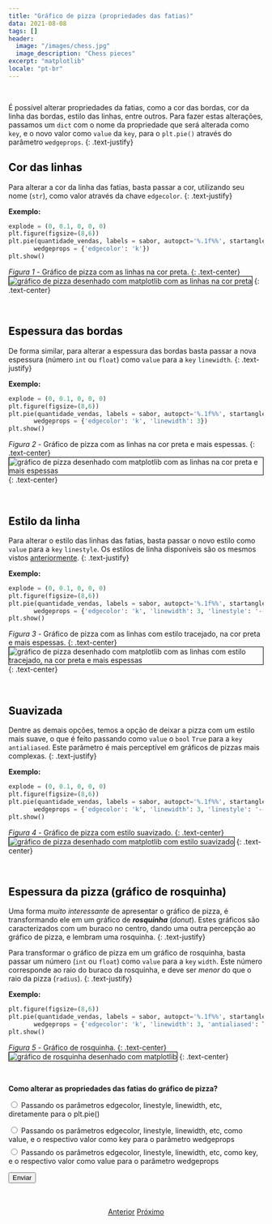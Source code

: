 ```yaml
---
title: "Gráfico de pizza (propriedades das fatias)"
data: 2021-08-08
tags: []
header:
  image: "/images/chess.jpg"
  image_description: "Chess pieces"
excerpt: "matplotlib"
locale: "pt-br"
---
```



<br>

É possível alterar propriedades da fatias, como a cor das bordas, cor da linha das bordas, estilo das linhas, entre outros. Para fazer estas alterações, passamos um `dict` com o nome da propriedade que será alterada como `key`, e o novo valor como `value` da `key`, para o `plt.pie()` através do parâmetro `wedgeprops`.
{: .text-justify}

<h2><a style="color:black" id="cor-linha-fatias">Cor das linhas</a></h2>

Para alterar a cor da linha das fatias, basta passar a cor, utilizando seu nome (`str`), como valor através da chave `edgecolor`.
{: .text-justify}

**Exemplo:**

```python
explode = (0, 0.1, 0, 0, 0)
plt.figure(figsize=(8,6))
plt.pie(quantidade_vendas, labels = sabor, autopct='%.1f%%', startangle=90, explode=explode,
       wedgeprops = {'edgecolor': 'k'})
plt.show()
```

*Figura 1* - Gráfico de pizza com as linhas na cor preta.
{: .text-center}
<img style="border: solid 1px black" src="{{ site.url }}{{ site.baseurl }}/images/curso-matplotlib/grafico-pizza/75/grafico-pizza-01.png" alt="gráfico de pizza desenhado com matplotlib com as linhas na cor preta" >
{: .text-center}

<br>

<h2><a style="color:black" id="espessura-borda-fatias">Espessura das bordas</a></h2>

De forma similar, para alterar a espessura das bordas basta passar a nova espessura (número `int` ou `float`) como `value` para a `key` `linewidth`.
{: .text-justify}

**Exemplo:**

```python
explode = (0, 0.1, 0, 0, 0)
plt.figure(figsize=(8,6))
plt.pie(quantidade_vendas, labels = sabor, autopct='%.1f%%', startangle=90, explode=explode,
       wedgeprops = {'edgecolor': 'k', 'linewidth': 3})
plt.show()
```

*Figura 2* - Gráfico de pizza com as linhas na cor preta e mais espessas.
{: .text-center}
<img style="border: solid 1px black" src="{{ site.url }}{{ site.baseurl }}/images/curso-matplotlib/grafico-pizza/75/grafico-pizza-02.png" alt="gráfico de pizza desenhado com matplotlib com as linhas na cor preta e mais espessas" >
{: .text-center}

<br>

<h2><a style="color:black" id="estilo-linha-fatias">Estilo da linha</a></h2>

Para alterar o estilo das linhas das fatias, basta passar o novo estilo como `value` para a `key` `linestyle`. Os estilos de linha disponíveis são os mesmos vistos <a href="/Curso-matplotlib-20/#estilo-linha">anteriormente</a>.
{: .text-justify}

**Exemplo:**

```python
explode = (0, 0.1, 0, 0, 0)
plt.figure(figsize=(8,6))
plt.pie(quantidade_vendas, labels = sabor, autopct='%.1f%%', startangle=90, explode=explode,
       wedgeprops = {'edgecolor': 'k', 'linewidth': 3, 'linestyle': '--'})
plt.show()
```

*Figura 3* - Gráfico de pizza com as linhas com estilo tracejado, na cor preta e mais espessas.
{: .text-center}
<img style="border: solid 1px black" src="{{ site.url }}{{ site.baseurl }}/images/curso-matplotlib/grafico-pizza/75/grafico-pizza-03.png" alt="gráfico de pizza desenhado com matplotlib com as linhas com estilo tracejado, na cor preta e mais espessas" >
{: .text-center}

<br>

<h2><a style="color:black" id="suavizada-fatias">Suavizada</a></h2>

Dentre as demais opções, temos a opção de deixar a pizza com um estilo mais suave, o que é feito passando como `value` o `bool` `True` para a `key` `antialiased`.  Este parâmetro é mais perceptível em gráficos de pizzas mais complexas.
{: .text-justify}

**Exemplo:**

```python
explode = (0, 0.1, 0, 0, 0)
plt.figure(figsize=(8,6))
plt.pie(quantidade_vendas, labels = sabor, autopct='%.1f%%', startangle=90, explode=explode,
       wedgeprops = {'edgecolor': 'k', 'linewidth': 3, 'linestyle': '--', 'antialiased': True})
plt.show()
```

*Figura 4* - Gráfico de pizza com estilo suavizado.
{: .text-center}
<img style="border: solid 1px black" src="{{ site.url }}{{ site.baseurl }}/images/curso-matplotlib/grafico-pizza/75/grafico-pizza-04.png" alt="gráfico de pizza desenhado com matplotlib com estilo suavizado" >
{: .text-center}

<br>

<h2><a style="color:black" id="grafico-rosquinha">Espessura da pizza (gráfico de rosquinha)</a></h2>

Uma forma *muito interessante* de apresentar o gráfico de pizza, é transformando ele em um gráfico de ***rosquinha*** (*donut*). Estes gráficos são caracterizados com um buraco no centro, dando uma outra percepção ao gráfico de pizza, e lembram uma rosquinha.
{: .text-justify}


Para transformar o gráfico de pizza em um gráfico de rosquinha, basta passar um número (`int` ou `float`) como `value` para a `key` `width`. Este número corresponde ao raio do buraco da rosquinha, e deve ser *menor* do que o raio da pizza (`radius`).
{: .text-justify}


**Exemplo:**

```python
plt.figure(figsize=(8,6))
plt.pie(quantidade_vendas, labels = sabor, autopct='%.1f%%', startangle=90, pctdistance=0.75,
       wedgeprops = {'edgecolor': 'k', 'linewidth': 3, 'antialiased': True, 'width': 0.5})
plt.show()
```

*Figura 5* - Gráfico de rosquinha.
{: .text-center}
<img style="border: solid 1px black" src="{{ site.url }}{{ site.baseurl }}/images/curso-matplotlib/grafico-pizza/75/grafico-pizza-05.png" alt="gráfico de rosquinha desenhado com matplotlib " >
{: .text-center}

<br>

<form id = "quiz" name = "quiz">

<p><strong>Como alterar as propriedades das fatias do gráfico de pizza?</strong></p>

<input type = "radio" id = "mc" name = "question1" value = "a"> Passando os parâmetros edgecolor, linestyle, linewidth, etc, diretamente para o plt.pie()
<p style="font-size: 50%"></p>
<input type = "radio" id = "mc" name = "question1" value = "b"> Passando os parâmetros edgecolor, linestyle, linewidth, etc, como value, e o respectivo valor como key para o parâmetro wedgeprops
<p style="font-size: 50%"></p>
<input type = "radio" id = "mc" name = "question1" value = "c"> Passando os parâmetros edgecolor, linestyle, linewidth, etc, como key, e o respectivo valor como value para o parâmetro wedgeprops
<p style="font-size: 50%"></p>
<p></p>
<input id = "button" type = "button" class="btn btn--info" value = "Enviar" onclick = "check();">
</form>

<div id = "after_submit">
<p style="font-size: 120%" id = "message"></p>
</div>


<br>

<p style="text-align: center">
  <a href="/Curso-matplotlib-74" class="btn btn--success">Anterior</a>
  <a href="/Curso-matplotlib-76" class="btn btn--success">Próximo</a>
</p>


<script>
function check(){
	var question1 = document.quiz.question1.value;
	var messages = [" Incorreto! 😔 <br> É necessário passar estes parâmetros <i>através</i> do parâmetro <code>wedgeprops</code>.",
  " 😔 Incorreto! <br> Estes os parâmetros <code>linestyle</code>, <code>linewidth</code>, etc, devem ser utilizados como <code>key</code>, não como <code>value</code>",
  " 🎉 Correto! 🥳️ ",
  "☕️"];
	var score;

	if (question1 == "a") {
		score = 0;
	}	else if (question1 == "b") {
		score = 1;
	} else if (question1 == "c") {
    score = 2;
  } else {
    score = 3;
  }

	document.getElementById("after_submit").style.visibility = "visible";
	document.getElementById("message").innerHTML = messages[score];

};

</script>
